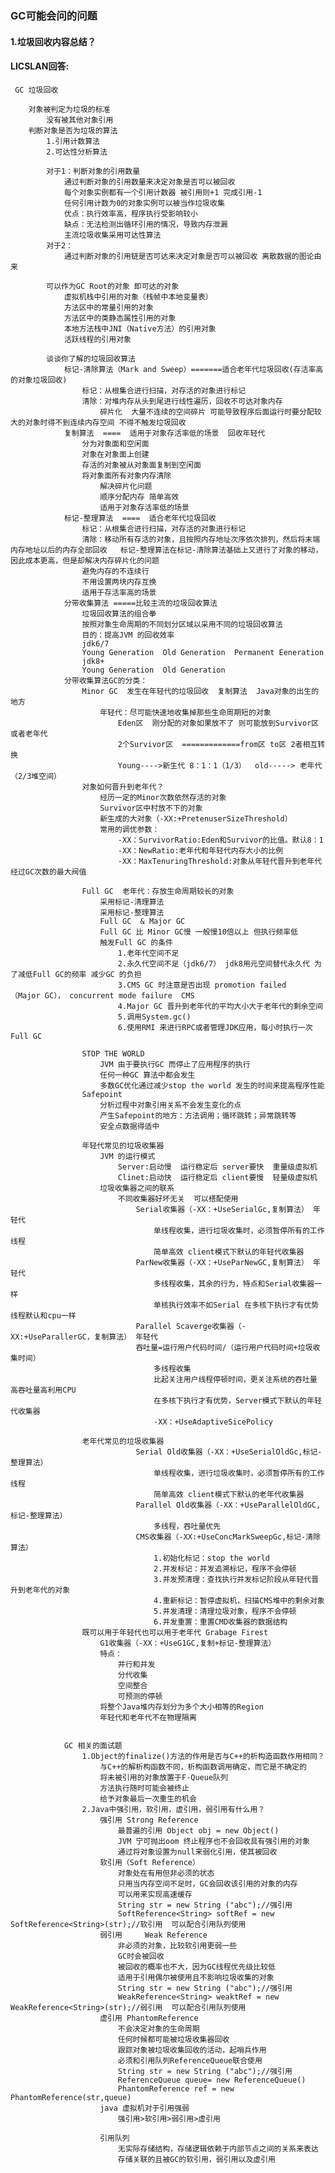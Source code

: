 ### GC可能会问的问题
#### 1.垃圾回收内容总结？
#### LICSLAN回答: 
     GC 垃圾回收
     
     	对象被判定为垃圾的标准
     		没有被其他对象引用
     	判断对象是否为垃圾的算法
     		1.引用计数算法
     		2.可达性分析算法	
     
     		对于1：判断对象的引用数量
     			通过判断对象的引用数量来决定对象是否可以被回收
     			每个对象实例都有一个引用计数器 被引用则+1 完成引用-1
     			任何引用计数为0的对象实例可以被当作垃圾收集
     			优点：执行效率高，程序执行受影响较小
     			缺点：无法检测出循环引用的情况，导致内存泄漏
     			主流垃圾收集采用可达性算法
     		对于2：	
     			通过判断对象的引用链是否可达来决定对象是否可以被回收 离散数据的图论由来
     
     		可以作为GC Root的对象 即可达的对象
     			虚拟机栈中引用的对象（栈帧中本地变量表）
     			方法区中的常量引用的对象
     			方法区中的类静态属性引用的对象
     			本地方法栈中JNI（Native方法）的引用对象
     			活跃线程的引用对象
     
     		谈谈你了解的垃圾回收算法
     			标记-清除算法（Mark and Sweep）=======适合老年代垃圾回收(存活率高的对象垃圾回收)
     				标记：从根集合进行扫描，对存活的对象进行标记
     				清除：对堆内存从头到尾进行线性遍历，回收不可达对象内存	
     					碎片化  大量不连续的空间碎片 可能导致程序后面运行时要分配较大的对象时得不到连续内存空间 不得不触发垃圾回收
     			复制算法  ====  适用于对象存活率低的场景  回收年轻代
     				分为对象面和空闲面
     				对象在对象面上创建	
     				存活的对象被从对象面复制到空闲面	
     				将对象面所有对象内存清除
     					解决碎片化问题
     					顺序分配内存 简单高效
     					适用于对象存活率低的场景
     			标记-整理算法  ====  适合老年代垃圾回收		
     				标记：从根集合进行扫描，对存活的对象进行标记
     				清除：移动所有存活的对象，且按照内存地址次序依次排列，然后将末端内存地址以后的内存全部回收   标记-整理算法在标记-清除算法基础上又进行了对象的移动，因此成本更高，但是却解决内存碎片化的问题 
     				避免内存的不连续行
     				不用设置两块内存互换
     				适用于存活率高的场景
     			分带收集算法 =====比较主流的垃圾回收算法
     				垃圾回收算法的组合拳
     				按照对象生命周期的不同划分区域以采用不同的垃圾回收算法
     				目的：提高JVM 的回收效率
     				jdk6/7
     				Young Generation  Old Generation  Permanent Eeneration
     				jdk8+
     				Young Generation  Old Generation
     			分带收集算法GC的分类：
     				Minor GC  发生在年轻代的垃圾回收  复制算法  Java对象的出生的地方
     					年轻代：尽可能快速地收集掉那些生命周期短的对象
     						Eden区  刚分配的对象如果放不了 则可能放到Survivor区或者老年代
     						2个Survivor区  =============from区 to区 2者相互转换
     						Young---->新生代 8：1：1（1/3）  old-----> 老年代（2/3堆空间） 
     				对象如何晋升到老年代？
     					经历一定的Minor次数依然存活的对象
     					Survivor区中村放不下的对象
     					新生成的大对象（-XX:+PretenuserSizeThreshold）
     					常用的调优参数：
     						-XX：SurvivorRatio:Eden和Survivor的比值。默认8：1
     						-XX：NewRatio:老年代和年轻代内存大小的比例
     						-XX：MaxTenuringThreshold:对象从年轻代晋升到老年代经过GC次数的最大阀值
     
     				Full GC  老年代：存放生命周期较长的对象
     					采用标记-清理算法
     					采用标记-整理算法
     					Full GC  & Major GC
     					Full GC 比 Minor GC慢 一般慢10倍以上 但执行频率低
     					触发Full GC 的条件
     						1.老年代空间不足
     						2.永久代空间不足（jdk6/7） jdk8用元空间替代永久代 为了减低Full GC的频率 减少GC 的负担
     						3.CMS GC 时注意是否出现 promotion failed   （Major GC）， concurrent mode failure  CMS
     						4.Major GC 晋升到老年代的平均大小大于老年代的剩余空间
     						5.调用System.gc()
     						6.使用RMI 来进行RPC或者管理JDK应用，每小时执行一次Full GC
     
     				STOP THE WORLD
     					JVM 由于要执行GC 而停止了应用程序的执行
     					任何一种GC 算法中都会发生
     					多数GC优化通过减少stop the world 发生的时间来提高程序性能
     				Safepoint	
     					分析过程中对象引用关系不会发生变化的点
     					产生Safepoint的地方：方法调用；循环跳转；异常跳转等
     					安全点数据得适中
     
     				年轻代常见的垃圾收集器	
     					JVM 的运行模式
     						Server:启动慢  运行稳定后 server要快  重量级虚拟机
     						Clinet:启动快  运行稳定后 client要慢  轻量级虚拟机
     					垃圾收集器之间的联系
     						不同收集器好坏无关  可以搭配使用		
     							Serial收集器（-XX：+UseSerialGc,复制算法） 年轻代
     								单线程收集，进行垃圾收集时，必须暂停所有的工作线程
     								简单高效 client模式下默认的年轻代收集器
     							ParNew收集器（-XX：+UseParNewGC,复制算法） 年轻代
     								多线程收集，其余的行为，特点和Serial收集器一样
     								单核执行效率不如Serial 在多核下执行才有优势 线程默认和cpu一样
     							Parallel Scaverge收集器（-XX:+UseParallerGC，复制算法） 年轻代	
     							吞吐量=运行用户代码时间/（运行用户代码时间+垃圾收集时间）
     								多线程收集
     								比起关注用户线程停顿时间，更关注系统的吞吐量 高吞吐量高利用CPU
     								在多核下执行才有优势，Server模式下默认的年轻代收集器
     								-XX：+UseAdaptiveSicePolicy
     
     				老年代常见的垃圾收集器
     							Serial Old收集器（-XX：+UseSerialOldGc,标记-整理算法）
     								单线程收集，进行垃圾收集时，必须暂停所有的工作线程
     								简单高效 client模式下默认的老年代收集器	
     							Parallel Old收集器（-XX：+UseParallelOldGC,标记-整理算法）
     								多线程，吞吐量优先				
     							CMS收集器（-XX:+UseConcMarkSweepGc,标记-清除算法）	
     								1.初始化标记：stop the world
     								2.并发标记：并发追溯标记，程序不会停顿
     								3.并发预清理：查找执行并发标记阶段从年轻代晋升到老年代的对象
     								4.重新标记：暂停虚拟机，扫描CMS堆中的剩余对象
     								5.并发清理：清理垃圾对象，程序不会停顿
     								6.并发重置：重置CMD收集器的数据结构
     				既可以用于年轻代也可以用于老年代 Grabage Firest
     					G1收集器（-XX：+UseG1GC,复制+标记-整理算法）
     					特点：	
     						并行和并发
     						分代收集
     						空间整合
     						可预测的停顿	
     					将整个Java堆内存划分为多个大小相等的Region
     					年轻代和老年代不在物理隔离	
     
     
     			GC 相关的面试题
     				1.Object的finalize()方法的作用是否与C++的析构造函数作用相同？	
     					与C++的解析构函数不同，析构函数调用确定，而它是不确定的
     					将未被引用的对象放置于F-Queue队列
     					方法执行随时可能会被终止
     					给予对象最后一次重生的机会	
     				2.Java中强引用，软引用，虚引用，弱引用有什么用？
     					强引用 Strong Reference
     						最普遍的引用 Object obj = new Object()
     						JVM 宁可抛出oom 终止程序也不会回收具有强引用的对象
     						通过将对象设置为null来弱化引用，使其被回收
     					软引用（Soft Reference）
     						对象处在有用但非必须的状态
     						只用当内存空间不足时，GC会回收该引用的对象的内存
     						可以用来实现高速缓存	
     						String str = new String ("abc");//强引用
     						SoftReference<String> softRef = new SoftReference<String>(str);//软引用  可以配合引用队列使用
     					弱引用 	Weak Reference
     						非必须的对象，比较软引用更弱一些
     						GC时会被回收
     						被回收的概率也不大，因为GC线程优先级比较低
     						适用于引用偶尔被使用且不影响垃圾收集的对象
     						String str = new String ("abc");//强引用
     						WeakReference<String> weaktRef = new WeakReference<String>(str);//弱引用  可以配合引用队列使用
     					虚引用 PhantomReference
     						不会决定对象的生命周期	
     						任何时候都可能被垃圾收集器回收
     						跟踪对象被垃圾收集回收的活动，起哨兵作用
     						必须和引用队列ReferenceQueue联合使用
     						String str = new String ("abc");//强引用
     						ReferenceQueue queue= new ReferenceQueue()
     						PhantomReference ref = new PhantomReference(str,queue)
     					java 虚拟机对于引用强弱
     						强引用>软引用>弱引用>虚引用	
     
     					引用队列
     						无实际存储结构，存储逻辑依赖于内部节点之间的关系来表达
     						存储关联的且被GC的软引用，弱引用以及虚引用    
